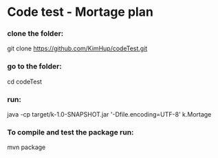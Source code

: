 # Code test - Mortage plan

### clone the folder:

git clone https://github.com/KimHup/codeTest.git

### go to the folder:

cd codeTest

### run:

java  -cp target/k-1.0-SNAPSHOT.jar '-Dfile.encoding=UTF-8' k.Mortage

### To compile and test the package run:

mvn package
